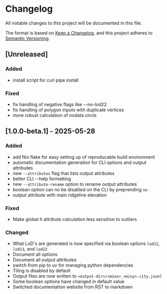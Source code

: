 # Changelog

All notable changes to this project will be documented in this file.

The format is based on [Keep a Changelog](https://keepachangelog.com/en/1.1.0/),
and this project adheres to [Semantic Versioning](https://semver.org/spec/v2.0.0.html).

<!-- ## [1.0.0] - 2025-05-27 -->
## [Unreleased]

### Added
- install script for curl pipe install

### Fixed
- fix handling of negative flags like --no-lod22
- fix handling of polygon inputs with duplicate vertices
- more robust calculation of nodata circle

## [1.0.0-beta.1] - 2025-05-28

### Added
- add Nix flake for easy setting up of reproducable build environment
- automatic documentation generation for CLI options and output attributes
- new `--attributes` flag that lists output attributes
- better CLI --help formatting
- new `--attribute-rename` option to rename output attributes
- boolean option can no be disabled on the CLI by preprending `no-`
- output attribute with main ridgeline elevation

### Fixed
- Make global h attribute calculation less sensitive to outliers

### Changed
- What LoD's are generated is now specified via boolean options `lod12`, `lod13`, and `lod22`
- Document all options
- Document all output attributes
- switch from pip to uv for managing python dependencies
- Tiling is disabled by default
- Output files are now written to `<output-dir>/<minx>_<miny>.city.jsonl`
- Some boolean options have changed in default value
- Switched documentation website from RST to markdown
